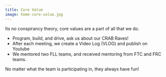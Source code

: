```yaml
---
title: Core Value
image: home-core-value.jpg
---
```


Its no conspirancy theory, core values are a part of all that we do.<br>
* Program, build, and drive, ask us about our CRAB Raves!
* After each meeting, we create a Video Log (VLOG) and publish on Youtube
* We mentored two FLL teams, and received mentoring from FTC and FRC teams.

 No matter what the team is participating in, they always have fun!